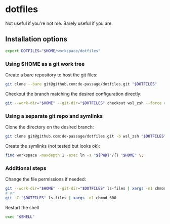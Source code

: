 # dotfiles

Not useful if you're not me. Barely useful if you are

## Installation options

```bash
export DOTFILES="$HOME/workspace/dotfiles"
```

### Using $HOME as a git work tree

Create a bare repository to host the git files: 
```bash
git clone --bare git@github.com:de-passage/dotfiles.git "$DOTFILES"
```

Checkout the branch matching the desired configuration directly: 
```bash 
git --work-dir="$HOME" --git-dir="$DOTFILES" checkout wsl_zsh --force # Needed if files already exist
```

### Using a separate git repo and symlinks 

Clone the directory on the desired branch:
```bash
git clone git@github.com:de-passage/dotfiles.git -b wsl_zsh "$DOTFILES"
```

Create the symlinks (not tested but looks ok):
```bash 
find workspace -maxdepth 1 -exec ln -s "${PWD}"/{} "$HOME" \;
```

### Additional steps

Change the file permissions if needed:
```bash
git --work-dir="$HOME" --git-dir="$DOTFILES" ls-files | xargs -n1 chmod 600
# or 
git -C "$DOTFILES" ls-files | xargs -n1 chmod 600
```

Restart the shell
```bash 
exec "$SHELL"
```
